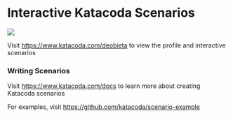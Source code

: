 # Interactive Katacoda Scenarios

[![](http://shields.katacoda.com/katacoda/deobieta/count.svg)](https://www.katacoda.com/deobieta "Get your profile on Katacoda.com")

Visit https://www.katacoda.com/deobieta to view the profile and interactive scenarios

### Writing Scenarios
Visit https://www.katacoda.com/docs to learn more about creating Katacoda scenarios

For examples, visit https://github.com/katacoda/scenario-example
